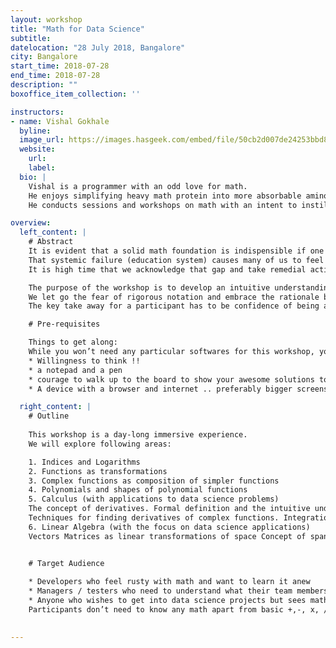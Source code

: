 ```yaml
---
layout: workshop
title: "Math for Data Science"
subtitle: 
datelocation: "28 July 2018, Bangalore"
city: Bangalore
start_time: 2018-07-28
end_time: 2018-07-28
description: ""
boxoffice_item_collection: ''

instructors:
- name: Vishal Gokhale
  byline: 
  image_url: https://images.hasgeek.com/embed/file/50cb2d007de24253bbd833961c64a2ec
  website:
    url: 
    label: 
  bio: |
    Vishal is a programmer with an odd love for math.
    He enjoys simplifying heavy math protein into more absorbable amino acids, only to be assimilated into plump biceps of confidence, to be flexed when the situation demands.
    He conducts sessions and workshops on math with an intent to instill an addiction to the epiphany that one gets from playing with math.

overview:
  left_content: |
    # Abstract
    It is evident that a solid math foundation is indispensible if one has to get into Data science in an honest-to-goodness way. Unfortunately, for many of us math was just a means to get better scores and never really a means to understand the world around us.
    That systemic failure (education system) causes many of us to feel a “gap” when doing / learning data science.
    It is high time that we acknowledge that gap and take remedial action.

    The purpose of the workshop is to develop an intuitive understanding of the concepts.
    We let go the fear of rigorous notation and embrace the rationale behind it.
    The key take away for a participant has to be confidence of being able to deal with any math thrown to them in their role as data science developers

    # Pre-requisites

    Things to get along:
    While you won’t need any particular softwares for this workshop, you will need the following:
    * Willingness to think !!
    * a notepad and a pen
    * courage to walk up to the board to show your awesome solutions to every one else !
    * A device with a browser and internet .. preferably bigger screens, but mobiles can do as well.

  right_content: |
    # Outline
    
    This workshop is a day-long immersive experience.
    We will explore following areas:

    1. Indices and Logarithms
    2. Functions as transformations
    3. Complex functions as composition of simpler functions
    4. Polynomials and shapes of polynomial functions
    5. Calculus (with applications to data science problems)
    The concept of derivatives. Formal definition and the intuitive understanding in n-dimensional space.
    Techniques for finding derivatives of complex functions. Integration - Formal definition and intuitive understanding. Integral as anti-derivative.
    6. Linear Algebra (with the focus on data science applications)
    Vectors Matrices as linear transformations of space Concept of span of a vector. Conceptual understanding of Eigen Values and Eigen Vectors


    # Target Audience
        
    * Developers who feel rusty with math and want to learn it anew
    * Managers / testers who need to understand what their team members are talking about.
    * Anyone who wishes to get into data science projects but sees math as the obstacle.
    Participants don’t need to know any math apart from basic +,-, x, / operations.

    
---
```

